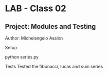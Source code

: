 # LAB - Class 02 

## Project: Modules and Testing

Author: Michelangelo Asalon

Setup



python series.py

Tests
Tested the fibonacci, lucas and sum series
